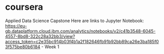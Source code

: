 # coursera
Applied Data Science Capstone
Here are links to Jupyter Notebook:
https://eu-gb.dataplatform.cloud.ibm.com/analytics/notebooks/v2/c41b3548-6045-4557-8bd8-322c28a32bb3/view?access_token=c2e35bc914b03f4b1a2f182646fb91b92bb89ca26e3ba185f03f575be80b6184 - Week 1
